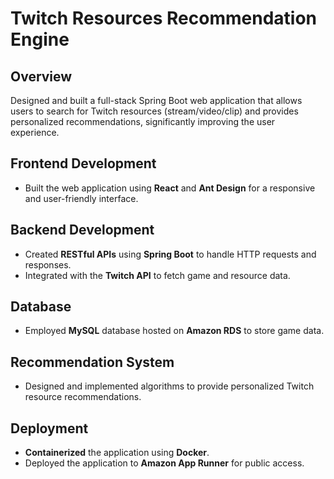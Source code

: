 # Twitch Resources Recommendation Engine

## Overview
Designed and built a full-stack Spring Boot web application that allows users to search for Twitch resources (stream/video/clip) and provides personalized recommendations, significantly improving the user experience.

## Frontend Development
- Built the web application using **React** and **Ant Design** for a responsive and user-friendly interface.
  
## Backend Development
- Created **RESTful APIs** using **Spring Boot** to handle HTTP requests and responses.
- Integrated with the **Twitch API** to fetch game and resource data.
  
## Database
- Employed **MySQL** database hosted on **Amazon RDS** to store game data.

## Recommendation System
- Designed and implemented algorithms to provide personalized Twitch resource recommendations.

## Deployment
- **Containerized** the application using **Docker**.
- Deployed the application to **Amazon App Runner** for public access.
